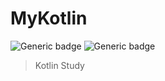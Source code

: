 # MyKotlin

![Generic badge](https://img.shields.io/badge/Use-Kotlin-blue) ![Generic badge](https://img.shields.io/badge/Use-Intellj-blueviolet) 

> Kotlin Study

